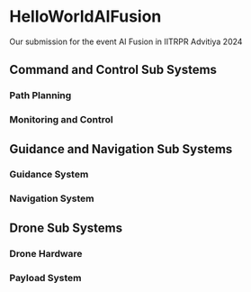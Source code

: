 # HelloWorldAIFusion
Our submission for the event AI Fusion in IITRPR Advitiya 2024 

## Command and Control Sub Systems
### Path Planning 

### Monitoring and Control


## Guidance and Navigation Sub Systems

### Guidance System

### Navigation System

## Drone Sub Systems

### Drone Hardware

### Payload System
